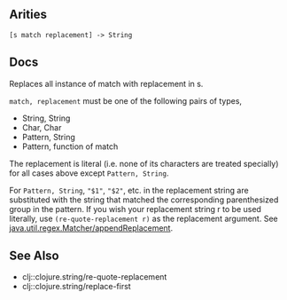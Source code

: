 ## Arities

    [s match replacement] -> String

## Docs

Replaces all instance of match with replacement in s.

`match, replacement` must be one of the following pairs of types,
- String, String
- Char, Char
- Pattern, String
- Pattern, function of match

The replacement is literal (i.e. none of its characters are treated
specially) for all cases above except `Pattern, String`.

For `Pattern, String`, `"$1"`, `"$2"`, etc. in the replacement string
are substituted with the string that matched the corresponding
parenthesized group in the pattern. If you wish your replacement
string r to be used literally, use `(re-quote-replacement r)` as the
replacement argument. See [java.util.regex.Matcher/appendReplacement](http://docs.oracle.com/javase/7/docs/api/java/util/regex/Matcher.html#appendReplacement(java.lang.StringBuffer,%20java.lang.String)).
   
## See Also
- clj::clojure.string/re-quote-replacement
- clj::clojure.string/replace-first
